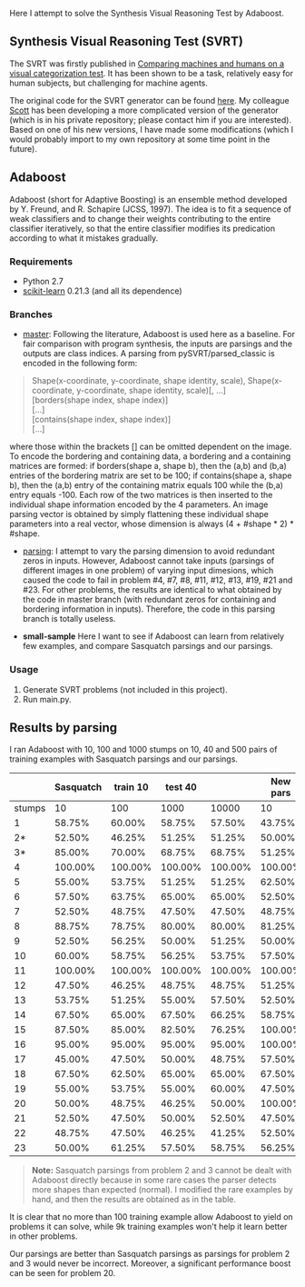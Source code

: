 Here I attempt to solve the Synthesis Visual Reasoning Test by Adaboost.

## Synthesis Visual Reasoning Test (SVRT)
The SVRT was firstly published in [Comparing machines and humans on a visual categorization test](https://www.pnas.org/content/108/43/17621.short). It has been shown to be a task, relatively easy for human subjects, but challenging for machine agents.

The original code for the SVRT generator can be found [here](https://www.idiap.ch/~fleuret/svrt/). My colleague [Scott](https://github.com/scottclowe) has been developing a more complicated version of the generator (which is in his private repository; please contact him if you are interested). Based on one of his new versions, I have made some modifications (which I would probably import to my own repository at some time point in the future).

## Adaboost
Adaboost (short for Adaptive Boosting) is an ensemble method developed by Y. Freund, and R. Schapire (JCSS, 1997). The idea is to fit a sequence of weak classifiers and to change their weights contributing to the entire classifier iteratively, so that the entire classifier modifies its predication according to what it mistakes gradually.

### Requirements
- Python 2.7
- [scikit-learn](https://scikit-learn.org/dev/index.html#) 0.21.3 (and all its dependence)

### Branches
- [master](https://github.com/anish-lu-yihe/SVRT-by-Adaboost):
Following the literature, Adaboost is used here as a baseline. For fair comparison with program synthesis, the inputs are parsings and the outputs are class indices. A parsing from pySVRT/parsed_classic is encoded in the following form:

> Shape(x-coordinate, y-coordinate, shape identity, scale), Shape(x-coordinate, y-coordinate, shape identity, scale)[, ...]\
[borders(shape index, shape index)]\
[...]\
[contains(shape index, shape index)]\
[...]

where those within the brackets [] can be omitted dependent on the image. To encode the bordering and containing data, a bordering and a containing matrices are formed: if borders(shape a, shape b), then the (a,b) and (b,a) entries of the bordering matrix are set to be 100; if contains(shape a, shape b), then the (a,b) entry of the containing matrix equals 100 while the (b,a) entry equals -100. Each row of the two matrices is then inserted to the individual shape information encoded by the 4 parameters. An image parsing vector is obtained by simply flattening these individual shape parameters into a real vector, whose dimension is always (4 + #shape * 2) * #shape.

- [parsing](https://github.com/anish-lu-yihe/SVRT-by-Adaboost/tree/parsing):
I attempt to vary the parsing dimension to avoid redundant zeros in inputs. However, Adaboost cannot take inputs (parsings of different images in one problem) of varying input dimesions, which caused the code to fail in problem \#4, \#7, \#8, \#11, \#12, \#13, \#19, \#21 and \#23. For other problems, the results are identical to what obtained by the code in master branch (with redundant zeros for containing and bordering information in inputs). Therefore, the code in this parsing branch is totally useless.

- **small-sample**
Here I want to see if Adaboost can learn from relatively few examples, and compare Sasquatch parsings and our parsings.

### Usage
1. Generate SVRT problems (not included in this project).
2. Run main.py.

## Results by parsing
I ran Adaboost with 10, 100 and 1000 stumps on 10, 40 and 500 pairs of training examples with Sasquatch parsings and our parsings.

|           | Sasquatch| train 10 | test 40  |           | New pars | train 10 | test 40  |          | Sasquatch| train 40 | test 10  |          | New pars | train 10 | test 40  |          | New pars | train 500 | test 500  |          |
|-----------|----------|----------|----------|-----------|----------|----------|----------|----------|----------|----------|----------|----------|----------|----------|----------|----------|----------|----------|----------|----------|
| stumps    | 10       | 100      | 1000     | 10000     | 10       | 100      | 1000     | 10000    | 10       | 100      | 1000     | 10000    | 10       | 100      | 1000     | 10000    | 10       | 100      | 1000     | 10000    |
| 1         | 58\.75%  | 60\.00%  | 58\.75%  | 57\.50%   | 43\.75%  | 48\.75%  | 45\.00%  | 43\.75%  | 45\.00%  | 20\.00%  | 25\.00%  | 35\.00%  | 70\.00%  | 50\.00%  | 45\.00%  | 40\.00%  | 48\.80%  | 50\.10%  | 50\.30%  | 51\.20%  |
| 2\*         | 52\.50%  | 46\.25%  | 51\.25%  | 51\.25%   | 50\.00%  | 53\.75%  | 53\.75%  | 57\.50%  | 55\.00%  | 50\.00%  | 60\.00%  | 60\.00%  | 70\.00%  | 60\.00%  | 45\.00%  | 50\.00%  | 64\.30%  | 66\.20%  | 62\.40%  | 59\.90%  |
| 3\*         | 85\.00%  | 70\.00%  | 68\.75%  | 68\.75%   | 51\.25%  | 50\.00%  | 51\.25%  | 50\.00%  | 85\.00%  | 75\.00%  | 85\.00%  | 80\.00%  | 60\.00%  | 55\.00%  | 55\.00%  | 55\.00%  | 50\.70%  | 50\.10%  | 51\.20%  | 51\.80%  |
| 4         | 100\.00% | 100\.00% | 100\.00% | 100\.00%  | 100\.00% | 100\.00% | 100\.00% | 100\.00% | 100\.00% | 100\.00% | 100\.00% | 100\.00% | 100\.00% | 100\.00% | 100\.00% | 100\.00% | 100\.00% | 100\.00% | 100\.00% | 100\.00% |
| 5         | 55\.00%  | 53\.75%  | 51\.25%  | 51\.25%   | 62\.50%  | 58\.75%  | 58\.75%  | 58\.75%  | 45\.00%  | 45\.00%  | 55\.00%  | 55\.00%  | 80\.00%  | 80\.00%  | 70\.00%  | 70\.00%  | 65\.00%  | 61\.40%  | 60\.30%  | 57\.10%  |
| 6         | 57\.50%  | 63\.75%  | 65\.00%  | 65\.00%   | 52\.50%  | 53\.75%  | 57\.50%  | 57\.50%  | 65\.00%  | 50\.00%  | 50\.00%  | 50\.00%  | 60\.00%  | 55\.00%  | 55\.00%  | 40\.00%  | 63\.90%  | 62\.30%  | 61\.70%  | 60\.40%  |
| 7         | 52\.50%  | 48\.75%  | 47\.50%  | 47\.50%   | 48\.75%  | 55\.00%  | 53\.75%  | 53\.75%  | 55\.00%  | 35\.00%  | 25\.00%  | 35\.00%  | 50\.00%  | 60\.00%  | 50\.00%  | 55\.00%  | 59\.10%  | 52\.70%  | 51\.60%  | 51\.90%  |
| 8         | 88\.75%  | 78\.75%  | 80\.00%  | 80\.00%   | 81\.25%  | 78\.75%  | 78\.75%  | 78\.75%  | 100\.00% | 95\.00%  | 95\.00%  | 90\.00%  | 100\.00% | 85\.00%  | 90\.00%  | 90\.00%  | 90\.80%  | 90\.50%  | 88\.00%  | 84\.30%  |
| 9         | 52\.50%  | 56\.25%  | 50\.00%  | 51\.25%   | 50\.00%  | 48\.75%  | 50\.00%  | 55\.00%  | 55\.00%  | 65\.00%  | 60\.00%  | 60\.00%  | 50\.00%  | 45\.00%  | 45\.00%  | 45\.00%  | 53\.20%  | 50\.60%  | 49\.00%  | 48\.50%  |
| 10        | 60\.00%  | 58\.75%  | 56\.25%  | 53\.75%   | 57\.50%  | 52\.50%  | 55\.00%  | 56\.25%  | 85\.00%  | 75\.00%  | 75\.00%  | 75\.00%  | 60\.00%  | 45\.00%  | 55\.00%  | 65\.00%  | 61\.20%  | 59\.60%  | 59\.70%  | 58\.40%  |
| 11        | 100\.00% | 100\.00% | 100\.00% | 100\.00%  | 100\.00% | 100\.00% | 100\.00% | 100\.00% | 100\.00% | 100\.00% | 100\.00% | 100\.00% | 100\.00% | 100\.00% | 100\.00% | 100\.00% | 100\.00% | 100\.00% | 100\.00% | 100\.00% |
| 12        | 47\.50%  | 46\.25%  | 48\.75%  | 48\.75%   | 51\.25%  | 48\.75%  | 51\.25%  | 52\.50%  | 45\.00%  | 65\.00%  | 65\.00%  | 70\.00%  | 45\.00%  | 45\.00%  | 40\.00%  | 40\.00%  | 52\.30%  | 51\.40%  | 50\.10%  | 50\.70%  |
| 13        | 53\.75%  | 51\.25%  | 55\.00%  | 57\.50%   | 52\.50%  | 58\.75%  | 55\.00%  | 55\.00%  | 60\.00%  | 65\.00%  | 60\.00%  | 55\.00%  | 35\.00%  | 50\.00%  | 50\.00%  | 50\.00%  | 52\.30%  | 50\.00%  | 50\.50%  | 49\.10%  |
| 14        | 67\.50%  | 65\.00%  | 67\.50%  | 66\.25%   | 58\.75%  | 58\.75%  | 62\.50%  | 62\.50%  | 70\.00%  | 80\.00%  | 85\.00%  | 85\.00%  | 65\.00%  | 45\.00%  | 50\.00%  | 40\.00%  | 49\.40%  | 48\.90%  | 49\.90%  | 51\.20%  |
| 15        | 87\.50%  | 85\.00%  | 82\.50%  | 76\.25%   | 100\.00% | 100\.00% | 100\.00% | 100\.00% | 90\.00%  | 90\.00%  | 90\.00%  | 90\.00%  | 100\.00% | 100\.00% | 100\.00% | 100\.00% | 100\.00% | 100\.00% | 100\.00% | 100\.00% |
| 16        | 95\.00%  | 95\.00%  | 95\.00%  | 95\.00%   | 100\.00% | 100\.00% | 100\.00% | 100\.00% | 100\.00% | 95\.00%  | 95\.00%  | 100\.00% | 100\.00% | 100\.00% | 100\.00% | 100\.00% | 100\.00% | 100\.00% | 100\.00% | 100\.00% |
| 17        | 45\.00%  | 47\.50%  | 50\.00%  | 48\.75%   | 57\.50%  | 56\.25%  | 48\.75%  | 48\.75%  | 50\.00%  | 50\.00%  | 45\.00%  | 45\.00%  | 40\.00%  | 45\.00%  | 45\.00%  | 45\.00%  | 56\.10%  | 54\.00%  | 53\.90%  | 53\.10%  |
| 18        | 67\.50%  | 62\.50%  | 65\.00%  | 65\.00%   | 67\.50%  | 65\.00%  | 66\.25%  | 66\.25%  | 75\.00%  | 70\.00%  | 60\.00%  | 70\.00%  | 70\.00%  | 60\.00%  | 70\.00%  | 70\.00%  | 58\.40%  | 62\.40%  | 60\.30%  | 59\.60%  |
| 19        | 55\.00%  | 53\.75%  | 55\.00%  | 60\.00%   | 47\.50%  | 53\.75%  | 52\.50%  | 51\.25%  | 65\.00%  | 75\.00%  | 65\.00%  | 60\.00%  | 60\.00%  | 55\.00%  | 70\.00%  | 70\.00%  | 48\.90%  | 49\.10%  | 48\.10%  | 47\.60%  |
| 20        | 50\.00%  | 48\.75%  | 46\.25%  | 50\.00%   | 100\.00% | 100\.00% | 100\.00% | 100\.00% | 55\.00%  | 65\.00%  | 75\.00%  | 65\.00%  | 100\.00% | 100\.00% | 100\.00% | 100\.00% | 100\.00% | 100\.00% | 100\.00% | 100\.00% |
| 21        | 52\.50%  | 47\.50%  | 50\.00%  | 52\.50%   | 47\.50%  | 41\.25%  | 38\.75%  | 38\.75%  | 50\.00%  | 30\.00%  | 50\.00%  | 50\.00%  | 65\.00%  | 35\.00%  | 45\.00%  | 40\.00%  | 50\.30%  | 49\.80%  | 49\.60%  | 47\.40%  |
| 22        | 48\.75%  | 47\.50%  | 46\.25%  | 41\.25%   | 52\.50%  | 48\.75%  | 50\.00%  | 53\.75%  | 70\.00%  | 70\.00%  | 50\.00%  | 55\.00%  | 45\.00%  | 40\.00%  | 40\.00%  | 35\.00%  | 49\.70%  | 50\.80%  | 52\.50%  | 51\.30%  |
| 23        | 50\.00%  | 61\.25%  | 57\.50%  | 58\.75%   | 56\.25%  | 53\.75%  | 48\.75%  | 50\.00%  | 85\.00%  | 75\.00%  | 75\.00%  | 75\.00%  | 60\.00%  | 50\.00%  | 50\.00%  | 55\.00%  | 67\.40%  | 64\.20%  | 58\.20%  | 54\.70%  |

> **Note:** Sasquatch parsings from problem 2 and 3 cannot be dealt with Adaboost directly because in some rare cases the parser detects more shapes than expected (normal). I modified the rare examples by hand, and then the results are obtained as in the table.

It is clear that no more than 100 training example allow Adaboost to yield on problems it can solve, while 9k training examples won't help it learn better in other problems.

Our parsings are better than Sasquatch parsings as parsings for problem 2 and 3 would never be incorrect. Moreover, a significant performance boost can be seen for problem 20.
